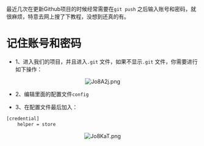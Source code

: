 最近几次在更新Github项目的时候经常需要在`git push` 之后输入账号和密码，就很麻烦，特意去网上搜了下教程，没想到还真的有。

# 记住账号和密码

- 1、进入我们的项目，并且进入`.git` 文件，如果不显示`.git` 文件，你需要进行如下操作：

<center><img src="https://s1.ax1x.com/2020/04/29/Jo8A2j.png" alt="Jo8A2j.png" border="0" /></center>

- 2、编辑里面的配置文件`config` 

- 3、在配置文件最后加入：

```html
[credential]
    helper = store
```

<center><img src="https://s1.ax1x.com/2020/04/29/Jo8KaT.png" alt="Jo8KaT.png" border="0" /></center>